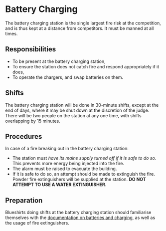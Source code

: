 Battery Charging
================

The battery charging station is the single largest fire risk at the
competition, and is thus kept at a distance from competitors. It
must be manned at all times.

Responsibilities
----------------

* To be present at the battery charging station,
* To ensure the station does not catch fire and respond appropriately
  if it does,
* To operate the chargers, and swap batteries on them.

Shifts
------

The battery charging station will be done in 30-minute shifts,
except at the end of days, where it may be shut down at the discretion
of the judge. There will be two people on the station at any one
time, with shifts overlapping by 15 minutes.

Procedures
----------

In case of a fire breaking out in the battery charging station:

* The station must *have its mains supply turned off if it is safe
  to do so*. This prevents more energy being injected into the fire.
* The alarm must be raised to evacuate the building.
* If it is safe to do so, an attempt should be made to extinguish
  the fire. Powder fire extinguishers will be supplied at the
  station. **DO NOT ATTEMPT TO USE A WATER EXTINGUISHER.**

Preparation
-----------

Blueshirts doing shifts at the battery charging station should
familiarise themselves with the [documentation on batteries and
charging](https://www.studentrobotics.org/docs/kit/batteries), as
well as the usage of fire extinguishers.

